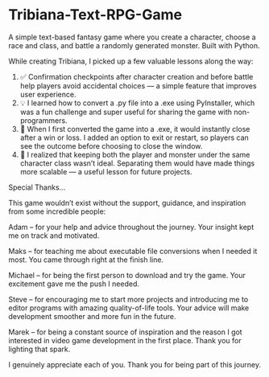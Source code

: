 # Tribiana-Text-RPG-Game
A simple text-based fantasy game where you create a character, choose a race and class, and battle a randomly generated monster. Built with Python.

While creating Tribiana, I picked up a few valuable lessons along the way:
1. ✅ Confirmation checkpoints after character creation and before battle help players avoid accidental choices — a simple feature that improves user experience.
2. 💡 I learned how to convert a .py file into a .exe using PyInstaller, which was a fun challenge and super useful for sharing the game with non-programmers.
3. 👀 When I first converted the game into a .exe, it would instantly close after a win or loss. I added an option to exit or restart, so players can see the outcome before choosing to close the window.
4. 🧠 I realized that keeping both the player and monster under the same character class wasn’t ideal. Separating them would have made things more scalable — a useful lesson for future projects.

Special Thanks...

This game wouldn’t exist without the support, guidance, and inspiration from some incredible people:

Adam – for your help and advice throughout the journey. Your insight kept me on track and motivated.

Maks – for teaching me about executable file conversions when I needed it most. You came through right at the finish line.

Michael – for being the first person to download and try the game. Your excitement gave me the push I needed.

Steve – for encouraging me to start more projects and introducing me to editor programs with amazing quality-of-life tools. Your advice will make development smoother and more fun in the future.

Marek – for being a constant source of inspiration and the reason I got interested in video game development in the first place. Thank you for lighting that spark.

I genuinely appreciate each of you. Thank you for being part of this journey.
